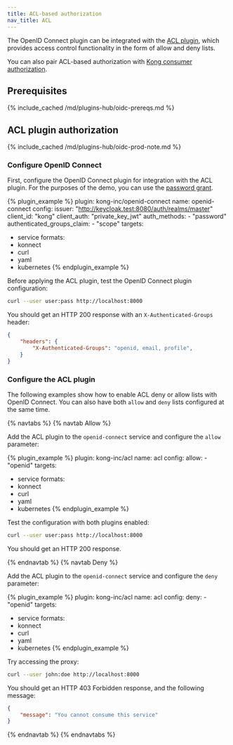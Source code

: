 ```yaml
---
title: ACL-based authorization
nav_title: ACL
---
```


The OpenID Connect plugin can be integrated with the [ACL plugin](/hub/kong-inc/acl/), which provides
access control functionality in the form of allow and deny lists.

You can also pair ACL-based authorization with 
[Kong consumer authorization](/hub/kong-inc/openid-connect/how-to/authorization/consumer/).

## Prerequisites

{% include_cached /md/plugins-hub/oidc-prereqs.md %}

## ACL plugin authorization

{% include_cached /md/plugins-hub/oidc-prod-note.md %}

### Configure OpenID Connect

First, configure the OpenID Connect plugin for integration with the ACL plugin.
For the purposes of the demo, you can use the 
[password grant](/hub/kong-inc/openid-connect/how-to/authentication/password-grant/).

<!-- vale off-->
{% plugin_example %}
plugin: kong-inc/openid-connect
name: openid-connect
config:
  issuer: "http://keycloak.test:8080/auth/realms/master"
  client_id: "kong"
  client_auth: "private_key_jwt"
  auth_methods:
    - "password"
  authenticated_groups_claim:
    - "scope"
targets:
  - service
formats:
  - konnect
  - curl
  - yaml
  - kubernetes
{% endplugin_example %}
<!--vale on -->

Before applying the ACL plugin, test the OpenID Connect plugin configuration:

```bash
curl --user user:pass http://localhost:8000
```

You should get an HTTP 200 response with an `X-Authenticated-Groups` header:

```json
{
    "headers": {
        "X-Authenticated-Groups": "openid, email, profile",
    }
}
```

### Configure the ACL plugin

The following examples show how to enable ACL deny or allow lists with OpenID Connect. 
You can also have both `allow` and `deny` lists configured at the same time.

{% navtabs %}
{% navtab Allow %}

Add the ACL plugin to the `openid-connect` service and configure the `allow` parameter:

<!-- vale off-->
{% plugin_example %}
plugin: kong-inc/acl
name: acl
config:
  allow:
    - "openid"
targets:
  - service
formats:
  - konnect
  - curl
  - yaml
  - kubernetes
{% endplugin_example %}
<!--vale on -->

Test the configuration with both plugins enabled:

```bash
curl --user user:pass http://localhost:8000
```

You should get an HTTP 200 response.

{% endnavtab %}
{% navtab Deny %}

Add the ACL plugin to the `openid-connect` service and configure the `deny` parameter:

<!-- vale off-->
{% plugin_example %}
plugin: kong-inc/acl
name: acl
config:
  deny:
    - "openid"
targets:
  - service
formats:
  - konnect
  - curl
  - yaml
  - kubernetes
{% endplugin_example %}
<!--vale on -->

Try accessing the proxy:

```bash
curl --user john:doe http://localhost:8000
```

You should get an HTTP 403 Forbidden response, and the following message:

```json
{
    "message": "You cannot consume this service"
}
```

{% endnavtab %}
{% endnavtabs %}
